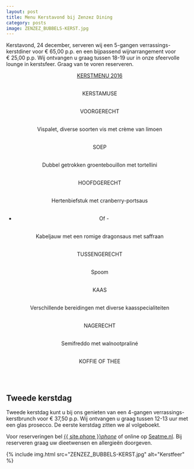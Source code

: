 ```yaml
---
layout: post
title: Menu Kerstavond bij Zenzez Dining
category: posts
image: ZENZEZ_BUBBELS-KERST.jpg
---
```


Kerstavond, 24 december, serveren wij een 5-gangen verrassings-kerstdiner voor € 65,00 p.p. en een bijpassend wijnarrangement voor €&nbsp;25,00 p.p. Wij ontvangen u graag tussen 18-19 uur in onze sfeervolle lounge in kerstsfeer. Graag van te voren reserveren.

 <center> <a href="../build/asset/kerstmenu2016.pdf"  target="_blank">KERSTMENU 2016</a><br><br>

 KERSTAMUSE <br><br>

 VOORGERECHT <br><br>

 Vispalet, diverse soorten vis met crème van limoen <br><br>

SOEP <br><br>

 Dubbel getrokken groentebouillon met tortellini <br><br>

 HOOFDGERECHT<br><br>

 Hertenbiefstuk met cranberry-portsaus <br><br>

 - Of - <br><br>

 Kabeljauw met een romige dragonsaus met saffraan <br><br>

 TUSSENGERECHT <br><br>

 Spoom <br><br>

 KAAS <br><br>

Verschillende bereidingen met diverse kaasspecialiteiten <br><br>

NAGERECHT <br><br>

Semifreddo met walnootpraliné <br><br>

KOFFIE OF THEE</center> <br><br>

## Tweede kerstdag

Tweede kerstdag kunt u bij ons genieten van een 4-gangen verrassings-kerstbrunch voor € 37,50 p.p. Wij ontvangen u graag tussen 12-13 uur met een glas prosecco. De eerste kerstdag zitten we al volgeboekt.

Voor reserveringen bel <a href="tel:{{ site:phone }}">{{ site.phone }}</a><a href="tel:{{ site:phone }}"><i class="w3-margin-left material-icons">phone</i></a> of online op <a  href="{{ site.baseurl }}/Reserveren/index.html" target="_ blank">Seatme.nl</a>.
Bij reserveren graag uw dieetwensen en allergieën doorgeven.

{% include img.html src="ZENZEZ_BUBBELS-KERST.jpg" alt="Kerstfeer" %}
